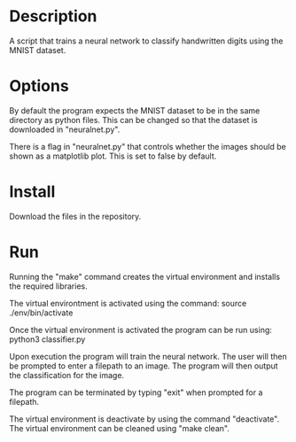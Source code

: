 # Description  
A script that trains a neural network to classify handwritten digits using the MNIST dataset.   

# Options  
By default the program expects the MNIST dataset to be in the same directory as python files.
This can be changed so that the dataset is downloaded in "neuralnet.py".

There is a flag in "neuralnet.py" that controls whether the images should be shown as a matplotlib plot.
This is set to false by default.

# Install  
Download the files in the repository.  

# Run
Running the "make" command creates the virtual environment and installs the required libraries.

The virtual environtment is activated using the command:
	source ./env/bin/activate

Once the virtual environment is activated the program can be run using:
	python3 classifier.py

Upon execution the program will train the neural network.
The user will then be prompted to enter a filepath to an image.
The program will then output the classification for the image.

The program can be terminated by typing "exit" when prompted for a filepath.

The virtual environment is deactivate by using the command "deactivate".
The virtual environment can be cleaned using "make clean".
